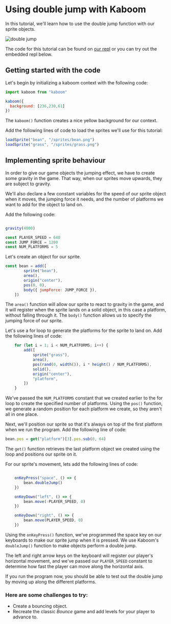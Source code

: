 # Using double jump with Kaboom

In this tutorial, we'll learn how to use the double jump function with our sprite objects.

![double jump](double-jump.png)

The code for this tutorial can be found on [our repl](https://replit.com/@ritza/double-jump) or you can try out the embedded repl below.

## Getting started with the code

Let's begin by initializing a kaboom context with the following code:

```javascript
import kaboom from "kaboom"

kaboom({
  background: [236,230,61]
})
```

The `kaboom()` function creates a nice yellow background for our context. 

Add the following lines of code to load the sprites we'll use for this tutorial:

```javascript
loadSprite("bean", "/sprites/bean.png")
loadSprite("grass", "/sprites/grass.png")
```

## Implementing sprite behaviour

In order to give our game objects the jumping effect, we have to create some gravity in the game. That way, when our sprites move upwards, they are subject to gravity.

We'll also declare a few constant variables for the speed of our sprite object when it moves, the jumping force it needs, and the number of platforms we want to add for the object to land on.

Add the following code:

```javascript

gravity(4000)

const PLAYER_SPEED = 640
const JUMP_FORCE = 1200
const NUM_PLATFORMS = 5

```

Let's create an object for our sprite.

```javascript
const bean = add([
		sprite("bean"),
		area(),
		origin("center"),
		pos(0, 0),
		body({ jumpForce: JUMP_FORCE }),
	])
```

The `area()` function will allow our sprite to react to gravity in the game, and it will register when the sprite lands on a solid object, in this case a platform, without falling through it. The `body()` function allows us to specify the jumping force of our sprite.

Let's use a for loop to generate the platforms for the sprite to land on. Add the following lines of code:

```javascript
	for (let i = 1; i < NUM_PLATFORMS; i++) {
		add([
			sprite("grass"),
			area(),
			pos(rand(0, width()), i * height() / NUM_PLATFORMS),
			solid(),
			origin("center"),
			"platform",
		])
	}
```

We've passed the `NUM_PLATFORMS` constant that we created earlier to the for loop to create the specified number of platforms. Using the `pos()` function, we generate a random position for each platform we create, so they aren't all in one place.

Next, we'll position our sprite so that it's always on top of the first platform when we run the program. Add the following line of code:

```javascript
bean.pos = get("platform")[3].pos.sub(0, 64)
```

The `get()` function retrieves the last platform object we created using the loop and positions our sprite on it.

For our sprite's movement, lets add the following lines of code:

```javascript

	onKeyPress("space", () => {
		bean.doubleJump()
	})

	onKeyDown("left", () => {
		bean.move(-PLAYER_SPEED, 0)
	})

	onKeyDown("right", () => {
		bean.move(PLAYER_SPEED, 0)
	})
```

Using the `onKeyPress()` function, we've programmed the space key on our keyboards to make our sprite jump when it is pressed. We use Kaboom's `doubleJump()` function to make objects perform a double jump.

The left and right arrow keys on the keyboard will register our player's horizontal movement, and we've passed our `PLAYER_SPEED` constant to determine how fast the player can move along the horizontal axis.

If you run the program now, you should be able to test out the double jump by moving up along the different platforms.

### Here are some challenges to try:

* Create a bouncing object.
* Recreate the classic *Bounce* game and add levels for your player to advance to.
